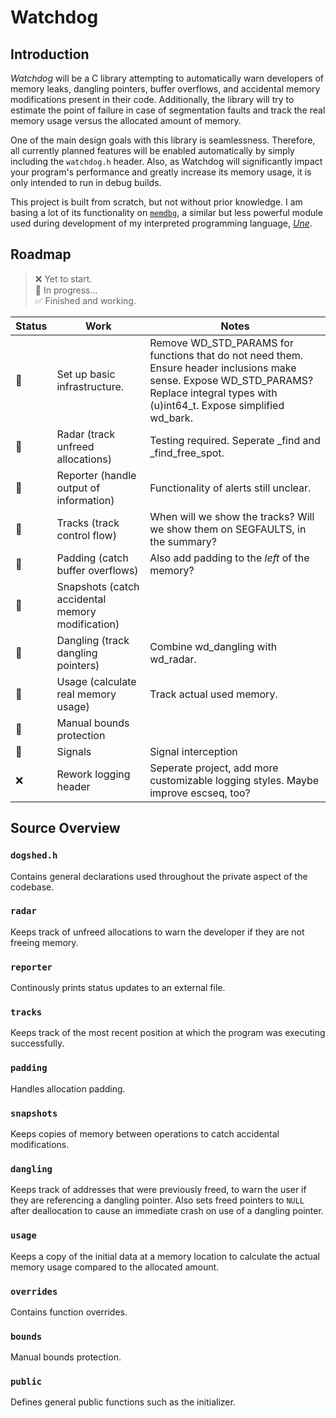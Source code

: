 # Watchdog

## Introduction

*Watchdog* will be a C library attempting to automatically warn developers of memory leaks, dangling pointers, buffer overflows, and accidental memory modifications present in their code. Additionally, the library will try to estimate the point of failure in case of segmentation faults and track the real memory usage versus the allocated amount of memory.

One of the main design goals with this library is seamlessness. Therefore, all currently planned features will be enabled automatically by simply including the `watchdog.h` header. Also, as Watchdog will significantly impact your program's performance and greatly increase its memory usage, it is only intended to run in debug builds. 

This project is built from scratch, but not without prior knowledge. I am basing a lot of its functionality on [`memdbg`](https://github.com/thechnet/une/blob/main/src/util/memdbg.c), a similar but less powerful module used during development of my interpreted programming language, [*Une*](https://github.com/thechnet/une).

## Roadmap

> ❌ Yet to start.  
> 🏃 In progress...  
> ✅ Finished and working.  

Status|Work|Notes
-|-|-
🏃|Set up basic infrastructure.|Remove WD_STD_PARAMS for functions that do not need them. Ensure header inclusions make sense. Expose WD_STD_PARAMS? Replace integral types with (u)int64_t. Expose simplified wd_bark.
🏃|Radar (track unfreed allocations)|Testing required. Seperate _find and _find_free_spot.
🏃|Reporter (handle output of information)|Functionality of alerts still unclear.
🏃|Tracks (track control flow)|When will we show the tracks? Will we show them on SEGFAULTS, in the summary?
🏃|Padding (catch buffer overflows)|Also add padding to the *left* of the memory?
🏃|Snapshots (catch accidental memory modification)|
🏃|Dangling (track dangling pointers)|Combine wd_dangling with wd_radar.
🏃|Usage (calculate real memory usage)|Track actual used memory.
🏃|Manual bounds protection|
🏃|Signals|Signal interception|
❌|Rework logging header|Seperate project, add more customizable logging styles. Maybe improve escseq, too?

## Source Overview

### `dogshed.h`

Contains general declarations used throughout the private aspect of the codebase.

### `radar`

Keeps track of unfreed allocations to warn the developer if they are not freeing memory.

### `reporter`

Continously prints status updates to an external file.

### `tracks`

Keeps track of the most recent position at which the program was executing successfully.

### `padding`

Handles allocation padding.

### `snapshots`

Keeps copies of memory between operations to catch accidental modifications.

### `dangling`

Keeps track of addresses that were previously freed, to warn the user if they are referencing a dangling pointer. Also sets freed pointers to `NULL` after deallocation to cause an immediate crash on use of a dangling pointer.

### `usage`

Keeps a copy of the initial data at a memory location to calculate the actual memory usage compared to the allocated amount.

### `overrides`

Contains function overrides.

### `bounds`

Manual bounds protection.

### `public`

Defines general public functions such as the initializer.
